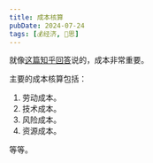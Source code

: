 ```yaml
---
title: 成本核算
pubDate: 2024-07-24
tags: [💰经济, 🤔思]
---
```


就像[这篇知乎回答]说的，成本非常重要。

主要的成本核算包括：

1. 劳动成本。
2. 技术成本。
3. 风险成本。
4. 资源成本。

等等。

[这篇知乎回答]: https://www.zhihu.com/question/558915362/answer/3299582267
